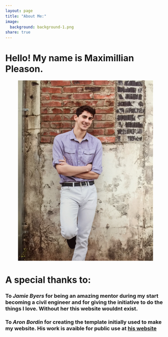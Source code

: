 ```yaml
---
layout: page
title: "About Me:"
image:
  background: background-1.png
share: true
---
```


# Hello! My name is Maximillian Pleason.

<figure class="half center">
  <img src="/images/profile.jpg" alt="">
</figure>

# A special thanks to:

### To *Jamie Byers* for being an amazing mentor during my start becoming a civil engineer and for giving the initiative to do the things I love. Without her this website wouldnt exist.

### To *Aron Bordin* for creating the template initially used to make my website. His work is avaible for public use at [his website](http://aronbordin.com/neo-hpstr-jekyll-theme/)